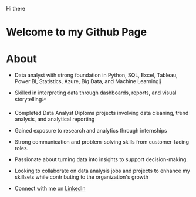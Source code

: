Hi there
# Welcome to my Github Page<br/>

# About<br/>
* Data analyst with strong foundation in Python, SQL, Excel, Tableau, Power BI, Statistics, Azure, Big Data, and Machine Learning🤖

* Skilled in interpreting data through dashboards, reports, and visual storytelling📈

* Completed Data Analyst Diploma projects involving data cleaning, trend analysis, and analytical reporting

* Gained exposure to research and analytics through internships

* Strong communication and problem-solving skills from customer-facing roles.

* Passionate about turning data into insights to support decision-making.

* Looking to collaborate on data analysis jobs and projects to enhance my skillsets while contributing to the organization's growth

* Connect with me on [LinkedIn](https://www.linkedin.com/in/deborahchinazo)
